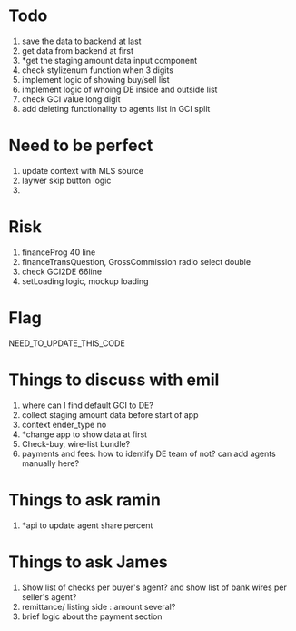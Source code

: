 # Todo
1. save the data to backend at last
2. get data from backend at first
3. *get the staging amount data input component
4. check stylizenum function when 3 digits
5. implement logic of showing buy/sell list
6. implement logic of whoing DE inside and outside list
7. check GCI value long digit
8. add deleting functionality to agents list in GCI split

# Need to be perfect
1. update context with MLS source
2. laywer skip button logic
3. 

# Risk
1. financeProg 40 line
2. financeTransQuestion, GrossCommission radio select double
3. check GCI2DE 66line
4. setLoading logic, mockup loading

# Flag
NEED_TO_UPDATE_THIS_CODE

# Things to discuss with emil
1. where can I find default GCI to DE?
2. collect staging amount data before start of app
3. context ender_type no
4. *change app to show data at first
5. Check-buy, wire-list bundle?
6. payments and fees: how to identify DE team of  not? can add agents manually here?

# Things to ask ramin
1. *api to update agent share percent

# Things to ask James
1. Show list of checks per buyer's agent? and show list of bank wires per seller's agent?
2. remittance/ listing side : amount several?
3. brief logic about the payment section



